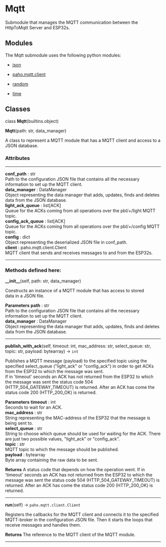﻿
 # Mqtt
 
Submodule that manages the MQTT communication between the HttpToMqtt Server and ESP32s.

   
## **Modules**
The Mqtt submodule uses the following python modules:
* [json](https://docs.python.org/3/library/json.html)  

* [paho.mqtt.client](https://pypi.org/project/paho-mqtt/)  

* [random](https://docs.python.org/3/library/random.html)  

* [time](https://docs.python.org/3/library/time.html)  

   
## **Classes**

class **Mqtt**(builtins.object)

**Mqtt**(path: str, data\_manager)  
   
A class to represent a MQTT module that has a MQTT client and access to a JSON database.  
### **Attributes**  
***
**conf\_path** : str  
    Path to the configuration JSON file that contains all the necessary information to set up the MQTT client.  
**data\_manager** : DataManager  
    Object representing the data manager that adds, updates, finds and deletes data from the JSON database.  
**light\_ack\_queue** : list\[ACK\]  
    Queue for the ACKs coming from all operations over the pbl/+/light MQTT topic.  
**config\_ack\_queue** : list\[ACK\]  
    Queue for the ACKs coming from all operations over the pbl/+/config MQTT topic.  
**config** : dict  
    Object representing the deserialized JSON file in conf\_path.  
**client** : paho.mqtt.client.Client  
    MQTT client that sends and receives messages to and from the ESP32s. 

***
### Methods defined here:  

**\_\_init\_\_**(self, path: str, data\_manager)

Constructs an instance of a MQTT module that has access to stored  
data in a JSON file.  
   
**Parameters**
**path** : str  
    Path to the configuration JSON file that contains all the necessary information to set up the MQTT client.  
**data\_manager** : DataManager  
    Object representing the data manager that adds, updates, finds and deletes data from the JSON database.
***
**publish\_with\_ack**(self, timeout: int, mac\_address: str, select\_queue: str, topic: str, payload: bytearray) -> `int`

Publishes a MQTT message (payload) to the specified topic using the specified select\_queue ("light\_ack" or "config\_ack") in order to get ACKs from the ESP32 to which the message was sent.    
If in 'timeout' seconds an ACK has not returned from the ESP32  to which the message was sent the status code 504 (HTTP\_504\_GATEWAY\_TIMEOUT) is returned. After an ACK has come the status code 200 (HTTP\_200\_OK) is returned.  
   
**Parameters** 
**timeout** : int  
    Seconds to wait for an ACK.  
**mac\_address** : str  
    String representing the MAC-address of the ESP32 that the message is being sent to.  
**select\_queue** : str  
    String to choose which queue should be used for waiting for the ACK. There are just two possible values, "light\_ack" or "config\_ack".  
**topic** : str  
    MQTT topic to which the message should be published.  
**payload** : bytearray  
    Byte array containing the raw data to be sent.  
   
**Returns**
A status code that depends on how the operation went. If in 'timeout' seconds an ACK has not returned from the ESP32 to which the message was sent the status code 504 (HTTP\_504\_GATEWAY\_TIMEOUT) is returned. After an ACK has come the status code 200 (HTTP\_200\_OK) is returned.
***
**run**(self) -> `paho.mqtt.client.Client`

Registers the callbacks for the MQTT client and connects it to the specified MQTT-broker in the configuration JSON file. Then it starts the loops that receive messages and handles them.  
   
**Returns** 
The reference to the MQTT client of the MQTT module.
***
